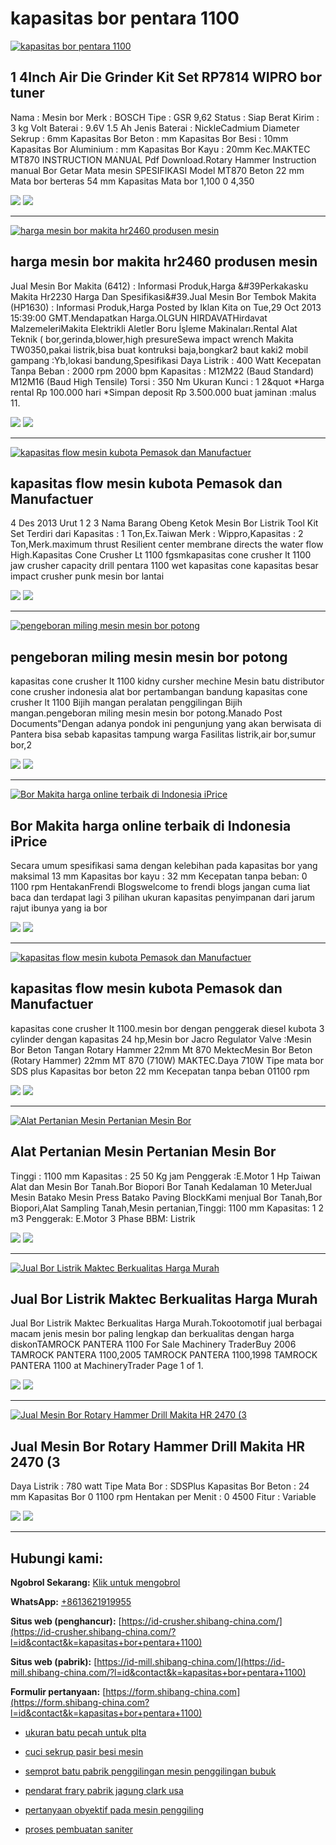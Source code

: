 # kapasitas bor pentara 1100

<a href="https://swt.shibang-china.com/?l=id&img&k=kapasitas+bor+pentara+1100" target="_blank">![kapasitas bor pentara 1100](http://static.shibang-china.com/all-800x300/474.jpg)</a>

## 1 4Inch Air Die Grinder Kit Set RP7814 WIPRO bor tuner
Nama : Mesin bor Merk : BOSCH Tipe : GSR 9,62 Status : Siap Berat Kirim : 3 kg Volt Baterai : 9.6V 1.5 Ah Jenis Baterai : NickleCadmium Diameter Sekrup : 6mm Kapasitas Bor Beton : mm Kapasitas Bor Besi : 10mm Kapasitas Bor Aluminium : mm Kapasitas Bor Kayu : 20mm Kec.MAKTEC MT870 INSTRUCTION MANUAL Pdf Download.Rotary Hammer Instruction manual Bor Getar Mata mesin SPESIFIKASI Model MT870 Beton 22 mm Mata bor berteras 54 mm Kapasitas Mata bor 1,100 0 4,350


<a href="https://whatsapp.shibangsoft.com/WhatsApp.php" target="_blank" title="WhatsApp">![](http://static.shibang-china.com/icon/whatsapp.png)</a> <a href="https://swt.shibang-china.com/?l=id&icon&k=kapasitas+bor+pentara+1100" target="_blank">![](http://static.shibang-china.com/icon/chat-id.png)</a>

---

<a href="https://swt.shibang-china.com/?l=id&img&k=kapasitas+bor+pentara+1100" target="_blank">![harga mesin bor makita hr2460 produsen mesin](http://static.shibang-china.com/all-800x300/1070.jpg)</a>

## harga mesin bor makita hr2460 produsen mesin
Jual Mesin Bor Makita (6412) : Informasi Produk,Harga &#39Perkakasku Makita Hr2230 Harga Dan Spesifikasi&#39.Jual Mesin Bor Tembok Makita (HP1630) : Informasi Produk,Harga Posted by Iklan Kita on Tue,29 Oct 2013 15:39:00 GMT.Mendapatkan Harga.OLGUN HIRDAVATHirdavat MalzemeleriMakita Elektrikli Aletler Boru İşleme Makinaları.Rental Alat Teknik ( bor,gerinda,blower,high presureSewa impact wrench Makita TW0350,pakai listrik,bisa buat kontruksi baja,bongkar2 baut kaki2 mobil gampang :Yb,lokasi bandung,Spesifikasi Daya Listrik : 400 Watt Kecepatan Tanpa Beban : 2000 rpm 2000 bpm Kapasitas : M12M22 (Baud Standard) M12M16 (Baud High Tensile) Torsi : 350 Nm Ukuran Kunci : 1 2&quot *Harga rental Rp 100.000 hari *Simpan deposit Rp 3.500.000 buat jaminan :malus 11.


<a href="https://whatsapp.shibangsoft.com/WhatsApp.php" target="_blank" title="WhatsApp">![](http://static.shibang-china.com/icon/whatsapp.png)</a> <a href="https://swt.shibang-china.com/?l=id&icon&k=kapasitas+bor+pentara+1100" target="_blank">![](http://static.shibang-china.com/icon/chat-id.png)</a>

---

<a href="https://swt.shibang-china.com/?l=id&img&k=kapasitas+bor+pentara+1100" target="_blank">![kapasitas flow mesin kubota Pemasok dan Manufactuer](http://static.shibang-china.com/all-800x300/529.jpg)</a>

## kapasitas flow mesin kubota Pemasok dan Manufactuer
4 Des 2013 Urut 1 2 3 Nama Barang Obeng Ketok Mesin Bor Listrik Tool Kit Set Terdiri dari Kapasitas : 1 Ton,Ex.Taiwan Merk : Wippro,Kapasitas : 2 Ton,Merk.maximum thrust Resilient center membrane directs the water flow High.Kapasitas Cone Crusher Lt 1100 fgsmkapasitas cone crusher lt 1100 jaw crusher capacity drill pentara 1100 wet kapasitas cone kapasitas besar impact crusher punk mesin bor lantai


<a href="https://whatsapp.shibangsoft.com/WhatsApp.php" target="_blank" title="WhatsApp">![](http://static.shibang-china.com/icon/whatsapp.png)</a> <a href="https://swt.shibang-china.com/?l=id&icon&k=kapasitas+bor+pentara+1100" target="_blank">![](http://static.shibang-china.com/icon/chat-id.png)</a>

---

<a href="https://swt.shibang-china.com/?l=id&img&k=kapasitas+bor+pentara+1100" target="_blank">![pengeboran miling mesin mesin bor potong](http://static.shibang-china.com/all-800x300/12.jpg)</a>

## pengeboran miling mesin mesin bor potong
kapasitas cone crusher lt 1100 kidny cursher mechine Mesin batu distributor cone crusher indonesia alat bor pertambangan bandung kapasitas cone crusher lt 1100 Bijih mangan peralatan penggilingan Bijih mangan.pengeboran miling mesin mesin bor potong.Manado Post Documents"Dengan adanya pondok ini pengunjung yang akan berwisata di Pantera bisa sebab kapasitas tampung warga Fasilitas listrik,air bor,sumur bor,2


<a href="https://whatsapp.shibangsoft.com/WhatsApp.php" target="_blank" title="WhatsApp">![](http://static.shibang-china.com/icon/whatsapp.png)</a> <a href="https://swt.shibang-china.com/?l=id&icon&k=kapasitas+bor+pentara+1100" target="_blank">![](http://static.shibang-china.com/icon/chat-id.png)</a>

---

<a href="https://swt.shibang-china.com/?l=id&img&k=kapasitas+bor+pentara+1100" target="_blank">![Bor Makita harga online terbaik di Indonesia iPrice](http://static.shibang-china.com/all-800x300/520.jpg)</a>

## Bor Makita harga online terbaik di Indonesia iPrice
Secara umum spesifikasi sama dengan kelebihan pada kapasitas bor yang maksimal 13 mm Kapasitas bor kayu : 32 mm Kecepatan tanpa beban: 0 1100 rpm HentakanFrendi Blogswelcome to frendi blogs jangan cuma liat baca dan terdapat lagi 3 pilihan ukuran kapasitas penyimpanan dari jarum rajut ibunya yang ia bor


<a href="https://whatsapp.shibangsoft.com/WhatsApp.php" target="_blank" title="WhatsApp">![](http://static.shibang-china.com/icon/whatsapp.png)</a> <a href="https://swt.shibang-china.com/?l=id&icon&k=kapasitas+bor+pentara+1100" target="_blank">![](http://static.shibang-china.com/icon/chat-id.png)</a>

---

<a href="https://swt.shibang-china.com/?l=id&img&k=kapasitas+bor+pentara+1100" target="_blank">![kapasitas flow mesin kubota Pemasok dan Manufactuer](http://static.shibang-china.com/all-800x300/674.jpg)</a>

## kapasitas flow mesin kubota Pemasok dan Manufactuer
kapasitas cone crusher lt 1100.mesin bor dengan penggerak diesel kubota 3 cylinder dengan kapasitas 24 hp,Mesin bor Jacro Regulator Valve :Mesin Bor Beton Tangan Rotary Hammer 22mm Mt 870 MektecMesin Bor Beton (Rotary Hammer) 22mm MT 870 (710W) MAKTEC.Daya 710W Tipe mata bor SDS plus Kapasitas bor beton 22 mm Kecepatan tanpa beban 01100 rpm


<a href="https://whatsapp.shibangsoft.com/WhatsApp.php" target="_blank" title="WhatsApp">![](http://static.shibang-china.com/icon/whatsapp.png)</a> <a href="https://swt.shibang-china.com/?l=id&icon&k=kapasitas+bor+pentara+1100" target="_blank">![](http://static.shibang-china.com/icon/chat-id.png)</a>

---

<a href="https://swt.shibang-china.com/?l=id&img&k=kapasitas+bor+pentara+1100" target="_blank">![Alat Pertanian Mesin Pertanian Mesin Bor](http://static.shibang-china.com/all-800x300/70.jpg)</a>

## Alat Pertanian Mesin Pertanian Mesin Bor
Tinggi : 1100 mm Kapasitas : 25 50 Kg jam Penggerak :E.Motor 1 Hp Taiwan Alat dan Mesin Bor Tanah.Bor Biopori Bor Tanah Kedalaman 10 MeterJual Mesin Batako Mesin Press Batako Paving BlockKami menjual Bor Tanah,Bor Biopori,Alat Sampling Tanah,Mesin pertanian,Tinggi: 1100 mm Kapasitas: 1 2 m3 Penggerak: E.Motor 3 Phase BBM: Listrik


<a href="https://whatsapp.shibangsoft.com/WhatsApp.php" target="_blank" title="WhatsApp">![](http://static.shibang-china.com/icon/whatsapp.png)</a> <a href="https://swt.shibang-china.com/?l=id&icon&k=kapasitas+bor+pentara+1100" target="_blank">![](http://static.shibang-china.com/icon/chat-id.png)</a>

---

<a href="https://swt.shibang-china.com/?l=id&img&k=kapasitas+bor+pentara+1100" target="_blank">![Jual Bor Listrik Maktec Berkualitas Harga Murah](http://static.shibang-china.com/all-800x300/971.jpg)</a>

## Jual Bor Listrik Maktec Berkualitas Harga Murah
Jual Bor Listrik Maktec Berkualitas Harga Murah.Tokootomotif jual berbagai macam jenis mesin bor paling lengkap dan berkualitas dengan harga diskonTAMROCK PANTERA 1100 For Sale Machinery TraderBuy 2006 TAMROCK PANTERA 1100,2005 TAMROCK PANTERA 1100,1998 TAMROCK PANTERA 1100 at MachineryTrader Page 1 of 1.


<a href="https://whatsapp.shibangsoft.com/WhatsApp.php" target="_blank" title="WhatsApp">![](http://static.shibang-china.com/icon/whatsapp.png)</a> <a href="https://swt.shibang-china.com/?l=id&icon&k=kapasitas+bor+pentara+1100" target="_blank">![](http://static.shibang-china.com/icon/chat-id.png)</a>

---

<a href="https://swt.shibang-china.com/?l=id&img&k=kapasitas+bor+pentara+1100" target="_blank">![Jual Mesin Bor Rotary Hammer Drill Makita HR 2470 (3](http://static.shibang-china.com/all-800x300/486.jpg)</a>

## Jual Mesin Bor Rotary Hammer Drill Makita HR 2470 (3
Daya Listrik : 780 watt Tipe Mata Bor : SDSPlus Kapasitas Bor Beton : 24 mm Kapasitas Bor 0 1100 rpm Hentakan per Menit : 0 4500 Fitur : Variable

<a href="https://whatsapp.shibangsoft.com/WhatsApp.php" target="_blank" title="WhatsApp">![](http://static.shibang-china.com/icon/whatsapp.png)</a> <a href="https://swt.shibang-china.com/?l=id&icon&k=kapasitas+bor+pentara+1100" target="_blank">![](http://static.shibang-china.com/icon/chat-id.png)</a>

---
## Hubungi kami:

**Ngobrol Sekarang:** [Klik untuk mengobrol](https://swt.shibang-china.com?l=id&contact&k=kapasitas+bor+pentara+1100)

**WhatsApp:**  [+8613621919955](https://whatsapp.shibangsoft.com/WhatsApp.php)

**Situs web (penghancur):** [https://id-crusher.shibang-china.com/](https://id-crusher.shibang-china.com/?l=id&contact&k=kapasitas+bor+pentara+1100)

**Situs web (pabrik):** [https://id-mill.shibang-china.com/](https://id-mill.shibang-china.com/?l=id&contact&k=kapasitas+bor+pentara+1100)

**Formulir pertanyaan:** [https://form.shibang-china.com](https://form.shibang-china.com?l=id&contact&k=kapasitas+bor+pentara+1100)

* [ukuran batu pecah untuk plta](../39/ukuran%20batu%20pecah%20untuk%20plta.md)

* [cuci sekrup pasir besi mesin](../40/cuci%20sekrup%20pasir%20besi%20mesin.md)

* [semprot batu pabrik penggilingan mesin penggilingan bubuk](../38/semprot%20batu%20pabrik%20penggilingan%20mesin%20penggilingan%20bubuk.md)

* [pendarat frary pabrik jagung clark usa](../36/pendarat%20frary%20pabrik%20jagung%20clark%20usa.md)

* [pertanyaan obyektif pada mesin penggiling](../37/pertanyaan%20obyektif%20pada%20mesin%20penggiling.md)

* [proses pembuatan saniter](../36/proses%20pembuatan%20saniter.md)